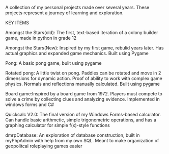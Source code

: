 A collection of my personal projects made over several years. These projects represent a journey of learning and exploration.

KEY ITEMS

Amongst the Stars(old): The first, text-based iteration of a colony builder game, made in python in grade 12

Amongst the Stars(New): Inspired by my first game, rebulid years later. Has actual graphics and expanded game mechanics. Built using Pygame

Pong: A basic pong game, bulit using pygame

Rotated pong: A little twist on pong. Paddles can be rotated and move in 2 dimensions for dynamic action. Proof of ability to work with complex game physics. Normals and reflections manually calculated. Built using pygame

Board game:Inspired by a board game from 1972. Players must compete to solve a crime by collecting clues and analyzing evidence. Implemented in windows forms and C#

Quickcalc V2.0: The final version of my Windows Forms-based calculator. Can handle basic arithmetic, simple trigonometric operations, and has a graphing calculator for simple f(x)-style functions

dmrpDatabase: An exploration of database construction, built in myPhpAdmin with help from my own SQL. Meant to make organization of geopolitcal roleplaying games easier
